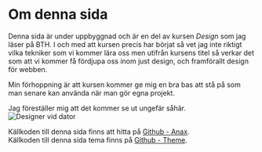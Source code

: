 Om denna sida
=====================

Denna sida är under uppbyggnad och är en del av kursen *Design* som jag läser på BTH. I och med att kursen precis har börjat så vet jag inte riktigt vilka tekniker som vi kommer lära oss men utifrån kursens titel så verkar det som att vi kommer få fördjupa oss inom just design, och framförallt design för webben.

Min förhoppning är att kursen kommer ge mig en bra bas att stå på som man senare kan använda när man gör egna projekt.

Jag föreställer mig att det kommer se ut ungefär såhär.  
![Designer vid dator](https://image.freepik.com/free-vector/designer-working-on-his-computer_23-2147528616.jpg)

Källkoden till denna sida finns att hitta på [Github - Anax](https://github.com/Barelydead/anax-flat).  
Källkoden till denna sida tema finns på [Github - Theme](https://github.com/Barelydead/anax-flat-theme).
